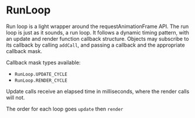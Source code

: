 # RunLoop

Run loop is a light wrapper around the requestAnimationFrame API. The run loop is just as it sounds, a run loop. It follows a dynamic timing pattern, with an update and render function callback structure. Objects may subscribe to its callback by calling ```addCall```, and passing a callback and the appropriate callback mask.

Callback mask types available:
- ```RunLoop.UPDATE_CYCLE```
- ```RunLoop.RENDER_CYCLE```

Update calls receive an elapsed time in milliseconds, where the render calls will not.

The order for each loop goes ```update``` then ```render```